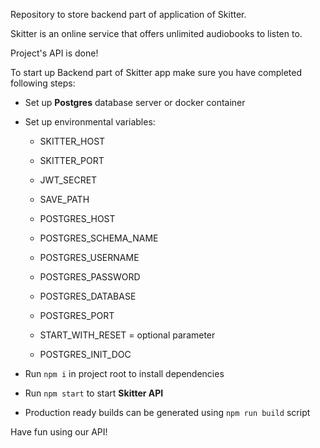 Repository to store backend part of application of Skitter.

Skitter is an online service that offers unlimited audiobooks to listen to.

Project's API is done!

To start up Backend part of Skitter app make sure you have completed following steps:

- Set up **Postgres** database server or docker container
- Set up environmental variables: 
    * SKITTER_HOST
    * SKITTER_PORT
    
    * JWT_SECRET
    * SAVE_PATH
    
    * POSTGRES_HOST
    * POSTGRES_SCHEMA_NAME
    * POSTGRES_USERNAME
    * POSTGRES_PASSWORD
    * POSTGRES_DATABASE
    * POSTGRES_PORT
    * START_WITH_RESET = optional parameter
    * POSTGRES_INIT_DOC
    
- Run `npm i` in project root to install dependencies
- Run `npm start` to start **Skitter API**
- Production ready builds can be generated using `npm run build` script
    
Have fun using our API!